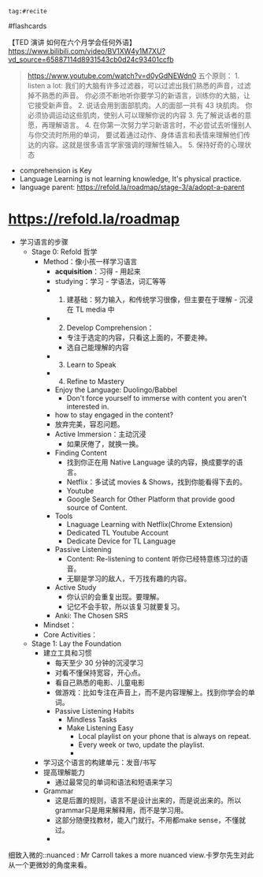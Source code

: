 ```query
tag:#recite
```
#flashcards 

【TED 演讲 如何在六个月学会任何外语】https://www.bilibili.com/video/BV1XW4y1M7XU?vd_source=65887114d8931543cb0d24c93401ccfb
> https://www.youtube.com/watch?v=d0yGdNEWdn0
 五个原则：
	1. listen a lot: 我们的大脑有许多过滤器，可以过滤出我们熟悉的声音，过滤掉不熟悉的声音。
	你必须不断地听你要学习的新语言，训练你的大脑，让它接受新声音。
	2. 说话会用到面部肌肉。人的面部一共有 43 块肌肉。
	你必须协调运动这些肌肉，使别人可以理解你说的内容
	3. 先了解说话者的意愿，再理解语言。
	4. 在你第一次努力学习新语言时，不必尝试去听懂别人与你交流时所用的单词，
	要试着通过动作、身体语言和表情来理解他们传达的内容。这就是很多语言学家强调的理解性输入。
	5. 保持好奇的心理状态
- comprehension  is Key
- Language Learning is not learning knowledge, It's physical practice.
- language parent: https://refold.la/roadmap/stage-3/a/adopt-a-parent 

# https://refold.la/roadmap
- 学习语言的步骤
	- Stage 0: Refold 哲学
		- Method：像小孩一样学习语言
			- **acquisition**：习得 - 用起来
			- studying：学习 - 学语法，词汇等等
			- 1. 建基础：努力输入，和传统学习很像，但主要在于理解 - 沉浸在 TL media 中
			- 2. Develop Comprehension：
				- 专注于选定的内容，只看这上面的，不要走神。
				- 选自己能理解的内容
			- 3. Learn to Speak
			- 4. Refine to Mastery
			- Enjoy the Language: Duolingo/Babbel
				- Don't force yourself to immerse with content you aren't interested in.
			- how to stay engaged in the content?
			- 放弃完美，容忍问题。
			- Active Immersion：主动沉浸
				- 如果厌倦了，就换一换。
			- Finding Content
				- 找到你正在用 Native Language 读的内容，换成要学的语言。
				- Netflix：多试试 movies & Shows，找到你能看得下去的。
				- Youtube
				- Google Search for Other Platform that provide good source of Content.
			- Tools
				- Lnaguage Learning with Netflix(Chrome Extension)
				- Dedicated TL Youtube Account
				- Dedicate Device for TL Language
			- Passive Listening
				- Content: Re-listening to content 听你已经特意练习过的语音。
				- 无聊是学习的敌人，千万找有趣的内容。
			- Active Study
				- 你认识的会重复出现。要理解。
				- 记忆不会手软，所以该复习就要复习。
			- Anki: The Chosen SRS
		- Mindset：
		- Core Activities：
	- Stage 1: Lay the Foundation
		- 建立工具和习惯
			- 每天至少 30 分钟的沉浸学习
			- 对看不懂保持宽容，开心点。
			- 看自己熟悉的电影、儿童电影
			- 做游戏：比如专注在声音上，而不是内容理解上。找到你学会的单词。
			- Passive Listening Habits
				- Mindless Tasks
				- Make Listening Easy
					- Local playlist on your phone that is always on repeat.
					- Every week or two, update the playlist.
					- 
		- 学习这个语言的构建单元：发音/书写
		- 提高理解能力
			- 通过最常见的单词和语法和短语来学习
		- Grammar
			- 这是后置的规则，语言不是设计出来的，而是说出来的。所以grammar只是用来解释用，而不是学习用。
			- 这部分随便找教材，能入门就行。不用都make sense，不懂就过。
			- 






细致入微的::nuanced : Mr Carroll takes a more nuanced view.卡罗尔先生对此从一个更微妙的角度来看。 <!--SR:!2023-11-11-11-52,16.9,130-->
